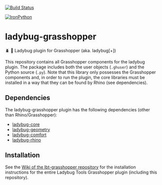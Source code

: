 [![Build Status](https://travis-ci.com/ladybug-tools/ladybug-grasshopper.svg?branch=master)](https://travis-ci.com/ladybug-tools/ladybug-grasshopper)

[![IronPython](https://img.shields.io/badge/ironpython-2.7-red.svg)](https://github.com/IronLanguages/ironpython2/releases/tag/ipy-2.7.8/)

# ladybug-grasshopper

:beetle: :green_book: Ladybug plugin for Grasshopper (aka. ladybug[+])

This repository contains all Grasshopper components for the ladybug plugin.
The package includes both the user objects (`.ghuser`) and the Python source (`.py`).
Note that this library only possesses the Grasshopper components and, in order to
run the plugin, the core libraries must be installed in a way that
they can be found by Rhino (see dependencies).

## Dependencies

The ladybug-grasshopper plugin has the following dependencies (other than Rhino/Grasshopper):

* [ladybug-core](https://github.com/ladybug-tools/ladybug)
* [ladybug-geometry](https://github.com/ladybug-tools/ladybug-geometry)
* [ladybug-comfort](https://github.com/ladybug-tools/ladybug-comfort)
* [ladybug-rhino](https://github.com/ladybug-tools/ladybug-rhino)

## Installation

See the [Wiki of the lbt-grasshopper repository](https://github.com/ladybug-tools/lbt-grasshopper/wiki)
for the installation instructions for the entire Ladybug Tools Grasshopper plugin
(including this repository).
